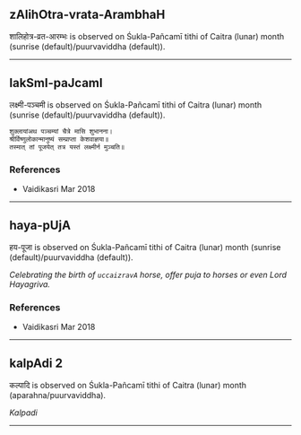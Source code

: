 ## zAlihOtra-vrata-ArambhaH
शालिहोत्र-व्रत-आरम्भः is observed on Śukla-Pañcamī tithi of Caitra (lunar) month (sunrise (default)/puurvaviddha (default)).



---
## lakSmI-paJcamI
लक्ष्मी-पञ्चमी is observed on Śukla-Pañcamī tithi of Caitra (lunar) month (sunrise (default)/puurvaviddha (default)).



```
शुक्लायांअथ पञ्चम्यां चैत्रे मासि शुभानना।
श्रीर्विष्णुलोकान्मानुष्यं सम्प्राप्ता केशवाज्ञया॥
तस्मात् तां पूजयेत् तत्र यस्तं लक्ष्मीर्न मुञ्चति॥
```
### References
* Vaidikasri Mar 2018


---
## haya-pUjA
हय-पूजा is observed on Śukla-Pañcamī tithi of Caitra (lunar) month (sunrise (default)/puurvaviddha (default)).

_Celebrating the birth of `uccaizravA` horse, offer puja to horses or even Lord Hayagriva._
### References
* Vaidikasri Mar 2018


---
## kalpAdi 2
कल्पादि is observed on Śukla-Pañcamī tithi of Caitra (lunar) month (aparahna/puurvaviddha).

_Kalpadi_

---
